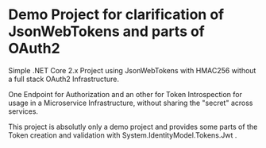 # Demo Project for clarification of JsonWebTokens and parts of OAuth2

Simple .NET Core 2.x Project using JsonWebTokens with HMAC256 without a full stack OAuth2 Infrastructure. 

One Endpoint for Authorization and an other for Token Introspection for usage in a Microservice Infrastructure, without sharing the "secret" across services.

This project is absolutly only a demo project and provides some parts of the Token creation and validation with System.IdentityModel.Tokens.Jwt .
